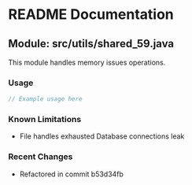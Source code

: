# README Documentation

## Module: src/utils/shared_59.java

This module handles memory issues operations.

### Usage

```java
// Example usage here
```

### Known Limitations

- File handles exhausted Database connections leak

### Recent Changes

- Refactored in commit b53d34fb
